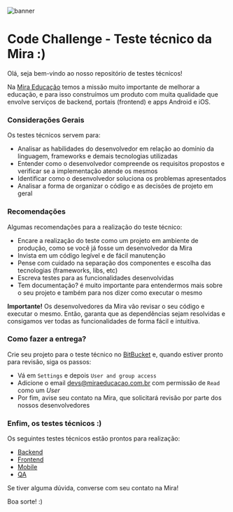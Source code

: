 ![banner](https://user-images.githubusercontent.com/664138/34118450-f4f977da-e405-11e7-82ba-e259894bbbcd.png)

# Code Challenge - Teste técnico da Mira :)

Olá, seja bem-vindo ao nosso repositório de testes técnicos!

Na [Mira Educação](http://www.miraeducacao.com.br) temos a missão muito importante de melhorar a educação, e para isso construímos um produto com muita qualidade que envolve serviços de backend, portais (frontend) e apps Android e iOS.

### Considerações Gerais
Os testes técnicos servem para:
- Analisar as habilidades do desenvolvedor em relação ao domínio da linguagem, frameworks e demais tecnologias utilizadas
- Entender como o desenvolvedor compreende os requisitos propostos e verificar se a implementação atende os mesmos
- Identificar como o desenvolvedor soluciona os problemas apresentados
- Analisar a forma de organizar o código e as decisões de projeto em geral

### Recomendações
Algumas recomendações para a realização do teste técnico:
- Encare a realização do teste como um projeto em ambiente de produção, como se você já fosse um desenvolvedor da Mira
- Invista em um código legível e de fácil manutenção
- Pense com cuidado na separação dos componentes e escolha das tecnologias (frameworks, libs, etc)
- Escreva testes para as funcionalidades desenvolvidas
- Tem documentação? é muito importante para entendermos mais sobre o seu projeto e também para nos dizer como executar o mesmo

**Importante!** Os desenvolvedores da Mira vão revisar o seu código e executar o mesmo. Então, garanta que as dependências sejam resolvidas e consigamos ver todas as funcionalidades de forma fácil e intuitiva.

### Como fazer a entrega?
Crie seu projeto para o teste técnico no [BitBucket](http://www.bitbucket.org) e, quando estiver pronto para revisão, siga os passos:
- Vá em `Settings` e depois `User and group access`
- Adicione o email devs@miraeducacao.com.br com permissão de `Read` como um *User*
- Por fim, avise seu contato na Mira, que solicitará revisão por parte dos nossos desenvolvedores

### Enfim, os testes técnicos :)
Os seguintes testes técnicos estão prontos para realização:
- [Backend](backend.md)
- [Frontend](frontend.md)
- [Mobile](mobile.md)
- [QA](qa.md)

Se tiver alguma dúvida, converse com seu contato na Mira!

Boa sorte! :) 
